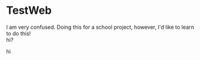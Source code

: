 # TestWeb

I am very confused.
Doing this for a school project, however, I'd like to learn to do this!  
hi?

hi
